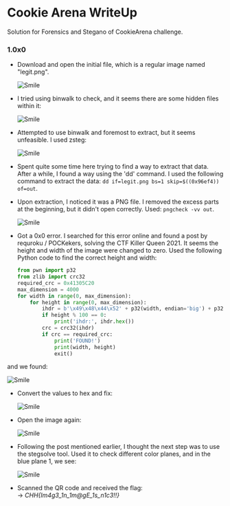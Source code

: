 # Cookie Arena WriteUp


Solution for Forensics and Stegano of CookieArena challenge.

<!--more-->

### 1.0x0

- Download and open the initial file, which is a regular image named "legit.png".


  ![Smile](/Cookie-Arena/legit.png)


- I tried using binwalk to check, and it seems there are some hidden files within it:


  ![Smile](/Cookie-Arena/image.png)


- Attempted to use binwalk and foremost to extract, but it seems unfeasible. I used zsteg:


  ![Smile](/Cookie-Arena/offset.png)


- Spent quite some time here trying to find a way to extract that data. After a while, I found a way using the 'dd' command. I used the following command to extract the data: `dd if=legit.png bs=1 skip=$((0x96ef4)) of=out`.

- Upon extraction, I noticed it was a PNG file. I removed the excess parts at the beginning, but it didn't open correctly. Used: `pngcheck -vv out`.


  ![Smile](/Cookie-Arena/pngcheck.png)


- Got a 0x0 error. I searched for this error online and found a post by requroku / POCKekers, solving the CTF Killer Queen 2021. It seems the height and width of the image were changed to zero. Used the following Python code to find the correct height and width:

    ```python
    from pwn import p32
    from zlib import crc32
    required_crc = 0x41305C20
    max_dimension = 4000
    for width in range(0, max_dimension):
        for height in range(0, max_dimension):
            ihdr = b'\x49\x48\x44\x52' + p32(width, endian='big') + p32(height, endian='big') + b'\x08\x06\x00\x00\x00'
            if height % 100 == 0:
                print('ihdr:', ihdr.hex())
            crc = crc32(ihdr)
            if crc == required_crc:
                print('FOUND!')
                print(width, height)
                exit()
    ```

and we found:


  ![Smile](/Cookie-Arena/value.png)


- Convert the values to hex and fix:


  ![Smile](/Cookie-Arena/changehex.png)


- Open the image again:


  ![Smile](/Cookie-Arena/donepng.png)


- Following the post mentioned earlier, I thought the next step was to use the stegsolve tool. Used it to check different color planes, and in the blue plane 1, we see:


  ![Smile](/Cookie-Arena/flag.png)


- Scanned the QR code and received the flag:   
    -> *CHH{Im4g3_1n_1m@gE_1s_n1c3!!}*

